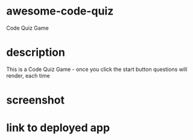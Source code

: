 # awesome-code-quiz
Code Quiz Game

# description
This is a Code Quiz Game - once you click the start button questions will render, each time 

# screenshot

# link to deployed app